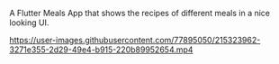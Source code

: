 A Flutter Meals App that shows the recipes of different meals in a nice looking UI.


https://user-images.githubusercontent.com/77895050/215323962-3271e355-2d29-49e4-b915-220b89952654.mp4
